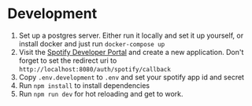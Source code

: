 # Development

1. Set up a postgres server. Either run it locally and set it up yourself, or install docker and just run `docker-compose up`
2. Visit the [Spotify Developer Portal] and create a new application. Don't forget to set the redirect uri to `http://localhost:8080/auth/spotify/callback`
3. Copy `.env.development` to `.env` and set your spotify app id and secret
4. Run `npm install` to install dependencies
4. Run `npm run dev` for hot reloading and get to work.

[Spotify Developer Portal]: https://developer.spotify.com/dashboard/applications
